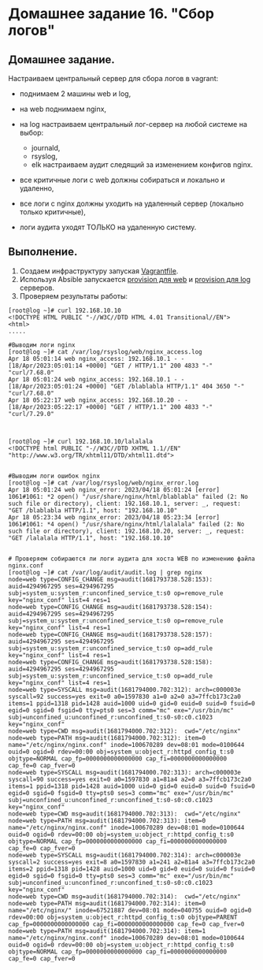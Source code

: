 # Домашнее задание 16. "Сбор логов"

## Домашнее задание.

Настраиваем центральный сервер для сбора логов в vagrant:
- поднимаем 2 машины web и log,
- на web поднимаем nginx,
- на log настраиваем центральный лог-сервер на любой системе на выбор:

   - journald,
   - rsyslog,
   - elk настраиваем аудит следящий за изменением конфигов nginx.

- все критичные логи с web должны собираться и локально и удаленно, 
- все логи с nginx должны уходить на удаленный сервер (локально только критичные), 
- логи аудита уходят ТОЛЬКО на удаленную систему.

## Выполнение.

1. Создаем инфраструктуру запуская [Vagrantfile](Vagrantfile).
2. Используя Absible запускается [provision для web](./ansible/provision-web.yml) и [provision для log](./ansible/provision-log.yml) серверов.
3. Проверяем результаты работы:


```
[root@log ~]# curl 192.168.10.10
<!DOCTYPE HTML PUBLIC "-//W3C//DTD HTML 4.01 Transitional//EN">
<html>
.....

#Выводим логи nginx
[root@log ~]# cat /var/log/rsyslog/web/nginx_access.log 
Apr 18 05:01:14 web nginx_access: 192.168.10.1 - - [18/Apr/2023:05:01:14 +0000] "GET / HTTP/1.1" 200 4833 "-" "curl/7.68.0"
Apr 18 05:01:24 web nginx_access: 192.168.10.1 - - [18/Apr/2023:05:01:24 +0000] "GET /blablabla HTTP/1.1" 404 3650 "-" "curl/7.68.0"
Apr 18 05:22:17 web nginx_access: 192.168.10.20 - - [18/Apr/2023:05:22:17 +0000] "GET / HTTP/1.1" 200 4833 "-" "curl/7.29.0"



[root@log ~]# curl 192.168.10.10/lalalala
<!DOCTYPE html PUBLIC "-//W3C//DTD XHTML 1.1//EN" "http://www.w3.org/TR/xhtml11/DTD/xhtml11.dtd">


#Выводим логи ошибок nginx
[root@log ~]# cat /var/log/rsyslog/web/nginx_error.log
Apr 18 05:01:24 web nginx_error: 2023/04/18 05:01:24 [error] 1061#1061: *2 open() "/usr/share/nginx/html/blablabla" failed (2: No such file or directory), client: 192.168.10.1, server: _, request: "GET /blablabla HTTP/1.1", host: "192.168.10.10"
Apr 18 05:23:34 web nginx_error: 2023/04/18 05:23:34 [error] 1061#1061: *4 open() "/usr/share/nginx/html/lalalala" failed (2: No such file or directory), client: 192.168.10.20, server: _, request: "GET /lalalala HTTP/1.1", host: "192.168.10.10"


# Проверяем собираются ли логи аудита для хоста WEB по изменению файла nginx.conf
[root@log ~]# cat /var/log/audit/audit.log | grep nginx
node=web type=CONFIG_CHANGE msg=audit(1681793738.528:153): auid=4294967295 ses=4294967295 subj=system_u:system_r:unconfined_service_t:s0 op=remove_rule key="nginx_conf" list=4 res=1
node=web type=CONFIG_CHANGE msg=audit(1681793738.528:154): auid=4294967295 ses=4294967295 subj=system_u:system_r:unconfined_service_t:s0 op=remove_rule key="nginx_conf" list=4 res=1
node=web type=CONFIG_CHANGE msg=audit(1681793738.528:157): auid=4294967295 ses=4294967295 subj=system_u:system_r:unconfined_service_t:s0 op=add_rule key="nginx_conf" list=4 res=1
node=web type=CONFIG_CHANGE msg=audit(1681793738.528:158): auid=4294967295 ses=4294967295 subj=system_u:system_r:unconfined_service_t:s0 op=add_rule key="nginx_conf" list=4 res=1
node=web type=SYSCALL msg=audit(1681794000.702:312): arch=c000003e syscall=92 success=yes exit=0 a0=1597830 a1=0 a2=0 a3=7ffcb173c2a0 items=1 ppid=1318 pid=1428 auid=1000 uid=0 gid=0 euid=0 suid=0 fsuid=0 egid=0 sgid=0 fsgid=0 tty=pts0 ses=3 comm="mc" exe="/usr/bin/mc" subj=unconfined_u:unconfined_r:unconfined_t:s0-s0:c0.c1023 key="nginx_conf"
node=web type=CWD msg=audit(1681794000.702:312):  cwd="/etc/nginx"
node=web type=PATH msg=audit(1681794000.702:312): item=0 name="/etc/nginx/nginx.conf" inode=100670289 dev=08:01 mode=0100644 ouid=0 ogid=0 rdev=00:00 obj=system_u:object_r:httpd_config_t:s0 objtype=NORMAL cap_fp=0000000000000000 cap_fi=0000000000000000 cap_fe=0 cap_fver=0
node=web type=SYSCALL msg=audit(1681794000.702:313): arch=c000003e syscall=90 success=yes exit=0 a0=1597830 a1=81a4 a2=0 a3=7ffcb173c2a0 items=1 ppid=1318 pid=1428 auid=1000 uid=0 gid=0 euid=0 suid=0 fsuid=0 egid=0 sgid=0 fsgid=0 tty=pts0 ses=3 comm="mc" exe="/usr/bin/mc" subj=unconfined_u:unconfined_r:unconfined_t:s0-s0:c0.c1023 key="nginx_conf"
node=web type=CWD msg=audit(1681794000.702:313):  cwd="/etc/nginx"
node=web type=PATH msg=audit(1681794000.702:313): item=0 name="/etc/nginx/nginx.conf" inode=100670289 dev=08:01 mode=0100644 ouid=0 ogid=0 rdev=00:00 obj=system_u:object_r:httpd_config_t:s0 objtype=NORMAL cap_fp=0000000000000000 cap_fi=0000000000000000 cap_fe=0 cap_fver=0
node=web type=SYSCALL msg=audit(1681794000.702:314): arch=c000003e syscall=2 success=yes exit=8 a0=1597830 a1=241 a2=81a4 a3=7ffcb173c2a0 items=2 ppid=1318 pid=1428 auid=1000 uid=0 gid=0 euid=0 suid=0 fsuid=0 egid=0 sgid=0 fsgid=0 tty=pts0 ses=3 comm="mc" exe="/usr/bin/mc" subj=unconfined_u:unconfined_r:unconfined_t:s0-s0:c0.c1023 key="nginx_conf"
node=web type=CWD msg=audit(1681794000.702:314):  cwd="/etc/nginx"
node=web type=PATH msg=audit(1681794000.702:314): item=0 name="/etc/nginx/" inode=67521887 dev=08:01 mode=040755 ouid=0 ogid=0 rdev=00:00 obj=system_u:object_r:httpd_config_t:s0 objtype=PARENT cap_fp=0000000000000000 cap_fi=0000000000000000 cap_fe=0 cap_fver=0
node=web type=PATH msg=audit(1681794000.702:314): item=1 name="/etc/nginx/nginx.conf" inode=100670289 dev=08:01 mode=0100644 ouid=0 ogid=0 rdev=00:00 obj=system_u:object_r:httpd_config_t:s0 objtype=NORMAL cap_fp=0000000000000000 cap_fi=0000000000000000 cap_fe=0 cap_fver=0


```
